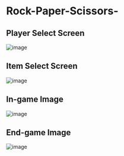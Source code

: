 # Rock-Paper-Scissors-

## Player Select Screen
![image](https://github.com/GorkemKocc/Rock-Paper-Scissors-Game/assets/118227992/0488957d-ed10-4a01-bd39-459061a54c7c)

## Item Select Screen
![image](https://github.com/GorkemKocc/Rock-Paper-Scissors-Game/assets/118227992/4ad52bc7-ace7-4119-9287-4eb86fefefb6)

## In-game Image
![image](https://github.com/GorkemKocc/Rock-Paper-Scissors-Game/assets/118227992/5db694b1-daf0-4199-8183-e4dd4eed1d78)

## End-game Image
![image](https://github.com/GorkemKocc/Rock-Paper-Scissors-Game/assets/118227992/7123b76b-c088-496e-8e39-ca4788b841ab)
